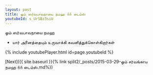 ```yaml
---
layout: post
title: ஓம் ஸர்வபாவநாயை நமஹ ௧௧ டைம்ஸ்
youtubeId: s_UrSBz3siU
---
```

 
 
 ஓம் ஸர்வபாவநாயை நமஹ  
 
 -  யார் அனைத்தையும் உருவாக்கி கவனித்துக்கொள்கிறார்கள் 
 
  
 
  
 
 
 
 
 
 


{% include youtubePlayer.html id=page.youtubeId %}
 
[Next]({{ site.baseurl }}{% link  split2/_posts/2015-03-29-ஓம் சர்வங்காய நமஹ ௧௧ டைம்ஸ்.md%})
 
